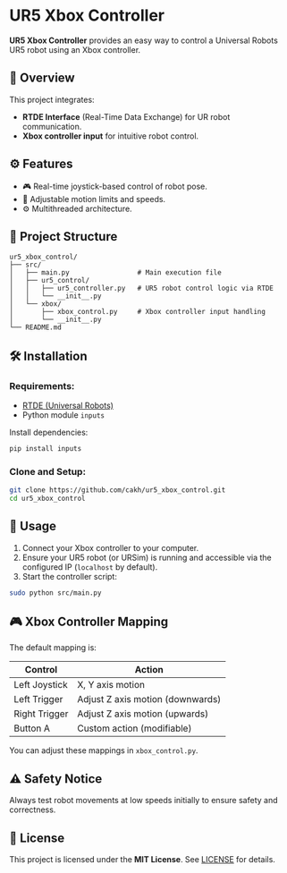 # UR5 Xbox Controller

**UR5 Xbox Controller** provides an easy way to control a Universal Robots UR5 robot using an Xbox controller.

## 📌 Overview

This project integrates:
- **RTDE Interface** (Real-Time Data Exchange) for UR robot communication.
- **Xbox controller input** for intuitive robot control.

## ⚙️ Features

- 🎮 Real-time joystick-based control of robot pose.
- 🚀 Adjustable motion limits and speeds.
- ⚙️ Multithreaded architecture.

## 📁 Project Structure
```
ur5_xbox_control/
├── src/
│   ├── main.py                 # Main execution file
│   ├── ur5_control/
│   │   ├── ur5_controller.py   # UR5 robot control logic via RTDE
│   │   └── __init__.py
│   └── xbox/
│       ├── xbox_control.py     # Xbox controller input handling
│       └── __init__.py
└── README.md
```

## 🛠 Installation

### Requirements:
- [RTDE (Universal Robots)](https://github.com/UniversalRobots/RTDE_Python_Client_Library)
- Python module `inputs`

Install dependencies:
```bash
pip install inputs
```

### Clone and Setup:
```bash
git clone https://github.com/cakh/ur5_xbox_control.git
cd ur5_xbox_control
```

## 🚀 Usage

1. Connect your Xbox controller to your computer.
2. Ensure your UR5 robot (or URSim) is running and accessible via the configured IP (`localhost` by default).
3. Start the controller script:
```bash
sudo python src/main.py
```

## 🎮 Xbox Controller Mapping

The default mapping is:

| Control | Action |
|---|---|
| Left Joystick | X, Y axis motion |
| Left Trigger | Adjust Z axis motion (downwards) |
| Right Trigger | Adjust Z axis motion (upwards) |
| Button A | Custom action (modifiable) |

You can adjust these mappings in `xbox_control.py`.

## ⚠️ Safety Notice
Always test robot movements at low speeds initially to ensure safety and correctness.

## 📜 License
This project is licensed under the **MIT License**. See [LICENSE](LICENSE) for details.

